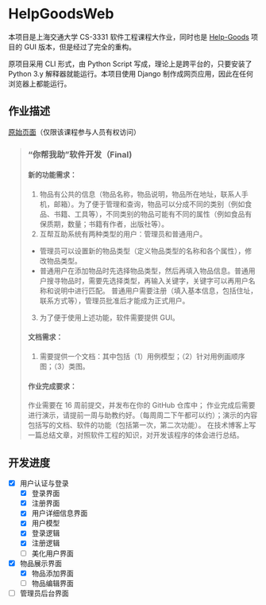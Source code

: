 # HelpGoodsWeb

本项目是上海交通大学 CS-3331 软件工程课程大作业，同时也是 [Help-Goods](https://github.com/tau-young/Help-Goods) 项目的 GUI 版本，但是经过了完全的重构。

原项目采用 CLI 形式，由 Python Script 写成，理论上是跨平台的，只要安装了 Python 3.y 解释器就能运行。本项目使用 Django 制作成网页应用，因此在任何浏览器上都能运行。

## 作业描述

[原始页面](https://oc.sjtu.edu.cn/courses/48894/assignments/193007)（仅限该课程参与人员有权访问）

> ### “你帮我助”软件开发（Final)
>
> #### 新的功能需求：
>
> 1. 物品有公共的信息（物品名称，物品说明，物品所在地址，联系人手机，邮箱）。为了便于管理和查询，物品可以分成不同的类别（例如食品、书籍、工具等），不同类别的物品可能有不同的属性（例如食品有保质期，数量；书籍有作者，出版社等）。
> 2. 互帮互助系统有两种类型的用户：管理员和普通用户。
> - 管理员可以设置新的物品类型（定义物品类型的名称和各个属性），修改物品类型。
> - 普通用户在添加物品时先选择物品类型，然后再填入物品信息。普通用户搜寻物品时，需要先选择类型，再输入关键字，关键字可以再用户名称和说明中进行匹配。
> 普通用户需要注册（填入基本信息，包括住址，联系方式等），管理员批准后才能成为正式用户。
>
> 3. 为了便于使用上述功能，软件需要提供 GUI。
>
> #### 文档需求：
>
> 1. 需要提供一个文档：其中包括（1）用例模型；（2）针对用例画顺序图；（3）类图。
>
> #### 作业完成要求：
>
> 作业需要在 16 周前提交，并发布在你的 GitHub 仓库中；
> 作业完成后需要进行演示，请提前一周与助教约好。（每周周二下午都可以约）；演示的内容包括写的文档、软件的功能（包括第一次，第二次功能）。
> 在技术博客上写一篇总结文章，对照软件工程的知识，对开发该程序的体会进行总结。

## 开发进度

- [x] 用户认证与登录
	- [x] 登录界面
	- [x] 注册界面
	- [x] 用户详细信息界面
	- [x] 用户模型
	- [x] 登录逻辑
	- [x] 注册逻辑
	- [ ] 美化用户界面
- [x] 物品展示界面
	- [x] 物品添加界面
	- [ ] 物品编辑界面
- [ ] 管理员后台界面